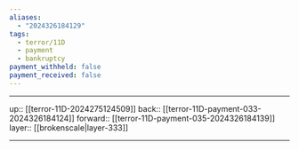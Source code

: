 ```yaml
---
aliases:
  - "2024326184129"
tags:
  - terror/11D
  - payment
  - bankruptcy
payment_withheld: false
payment_received: false
---
```




***

up:: [[terror-11D-2024275124509]]
back:: [[terror-11D-payment-033-2024326184124]]
forward:: [[terror-11D-payment-035-2024326184139]]
layer:: [[brokenscale|layer-333]]

***
